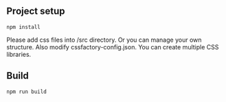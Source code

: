 ## Project setup

```
npm install
```

Please add css files into /src directory. Or you can manage your own structure. Also modify cssfactory-config.json. You can create multiple CSS libraries.

## Build

```
npm run build
```
